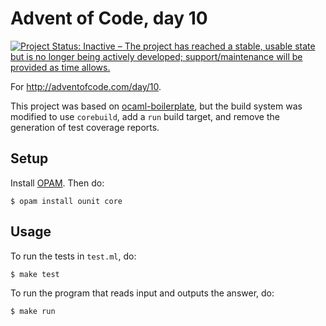# Advent of Code, day 10

[![Project Status: Inactive – The project has reached a stable, usable state but is no longer being actively developed; support/maintenance will be provided as time allows.](http://www.repostatus.org/badges/latest/inactive.svg)](http://www.repostatus.org/#inactive)

For http://adventofcode.com/day/10.

This project was based on [ocaml-boilerplate](https://github.com/yuanqing/ocaml-boilerplate), but the build system was modified to use `corebuild`, add a `run` build target, and remove the generation of test coverage reports.

## Setup

Install [OPAM](https://opam.ocaml.org/doc/Install.html). Then do:

```
$ opam install ounit core
```

## Usage

To run the tests in `test.ml`, do:

```
$ make test
```

To run the program that reads input and outputs the answer, do:

```
$ make run
```
